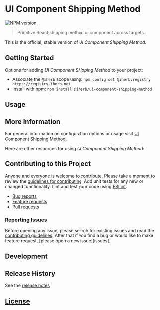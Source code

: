 # UI Component Shipping Method

 [![NPM version][npm-image]][npm-url]

> Primitive React shipping method ui component across targets.

This is the official, stable version of _UI Component Shipping Method_.

## Getting Started

Options for adding _UI Component Shipping Method_ to your project:

- Associate the `@iherb` scope using: `npm config set @iherb:registry https://registry.iherb.net`
- Install with [npm](https://npmjs.org/): `npm install @iherb/ui-component-shipping-method`

## Usage

## More Information

For general information on configuration options or usage visit [UI Component Shipping Method]().

Here are other resources for using _UI Component Shipping Method_:

## Contributing to this Project

Anyone and everyone is welcome to contribute. Please take a moment to review the [guidelines for contributing](CONTRIBUTING.md). Add unit tests for any new or changed functionality. Lint and test your code using [ESLint][eslint-www].

- [Bug reports](CONTRIBUTING.md#bugs)
- [Feature requests](CONTRIBUTING.md#features)
- [Pull requests](CONTRIBUTING.md#pull-requests)

### Reporting Issues

Before opening any issue, please search for existing issues and read the [contributing guidelines](CONTRIBUTING.md). After that if you find a bug or would like to make feature request, [please open a new issue][issues].

## Development

## Release History

See the [release notes](CHANGELOG.md)

## [License](LICENSE.md)

[eslint-www]: http://www.eslint.org
[npm-url]: https://npm.iherb.net/package/@iherb/ui-component-shipping-method
[npm-image]: https://shields.iherb.net/npm/v/@iherb/ui-component-shipping-method.svg
